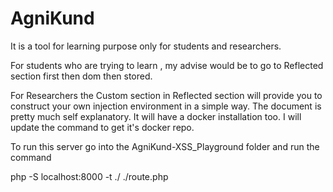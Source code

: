 # AgniKund

It is a tool for learning purpose only for students and researchers. 

For students who are trying to learn , my advise would be to go to Reflected section first then dom then stored.

For Researchers the Custom section in Reflected section will provide you to construct your own injection environment in a simple way. The document is pretty much self explanatory. It will have a docker installation too. I will update the command to get it's docker repo.

To run this server go into the AgniKund-XSS_Playground folder and run the command 

php -S localhost:8000 -t ./ ./route.php
